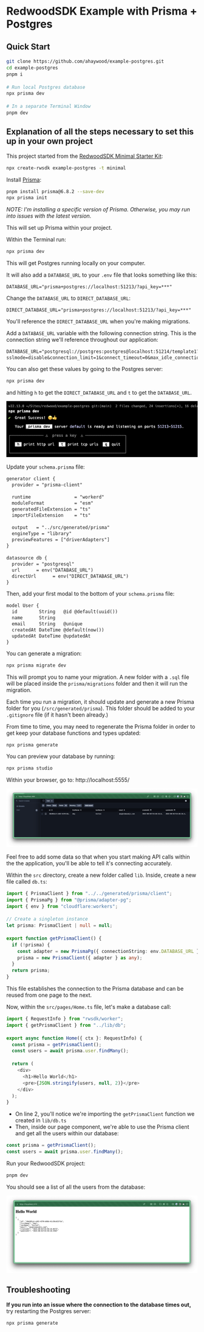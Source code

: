# RedwoodSDK Example with Prisma + Postgres

## Quick Start

```bash
git clone https://github.com/ahaywood/example-postgres.git
cd example-postgres
pnpm i

# Run local Postgres database
npx prisma dev

# In a separate Terminal Window
pnpm dev
```

## Explanation of all the steps necessary to set this up in your own project

This project started from the [RedwoodSDK Minimal Starter Kit](https://github.com/redwoodjs/sdk/tree/main/starters/minimal):

```bash
npx create-rwsdk example-postgres -t minimal
```

Install [Prisma](https://www.prisma.io/):

```bash
pnpm install prisma@6.8.2 --save-dev
npx prisma init
```

_NOTE: I'm installing a specific version of Prisma. Otherwise, you may run into issues with the latest version._

This will set up Prisma within your project.

Within the Terminal run:

```bash
npx prisma dev
```

This will get Postgres running locally on your computer.

It will also add a `DATABASE_URL` to your `.env` file that looks something like this:

```
DATABASE_URL="prisma+postgres://localhost:51213/?api_key=***"
```

Change the `DATABASE_URL` to `DIRECT_DATABASE_URL`:

```
DIRECT_DATABASE_URL="prisma+postgres://localhost:51213/?api_key=***"
```

You'll reference the `DIRECT_DATABASE_URL` when you're making migrations.

Add a `DATABASE_URL` variable with the following connection string. This is the connection string we'll reference throughout our application:

```
DATABASE_URL="postgresql://postgres:postgres@localhost:51214/template1?sslmode=disable&connection_limit=1&connect_timeout=0&max_idle_connection_lifetime=0&pool_timeout=0&single_user_connections=true&socket_timeout=0"
```

You can also get these values by going to the Postgres server:

```bash
npx prisma dev
```

and hitting `h` to get the `DIRECT_DATABASE_URL` and `t` to get the `DATABASE_URL`.

![Local Postgres](./README/local-postgres.png)

Update your `schema.prisma` file:

```prisma
generator client {
  provider = "prisma-client"

  runtime                = "workerd"
  moduleFormat           = "esm"
  generatedFileExtension = "ts"
  importFileExtension    = "ts"

  output   = "../src/generated/prisma"
  engineType = "library"
  previewFeatures = ["driverAdapters"]
}

datasource db {
  provider = "postgresql"
  url      = env("DATABASE_URL")
  directUrl      = env("DIRECT_DATABASE_URL")
}
```

Then, add your first modal to the bottom of your `schema.prisma` file:

```prisma
model User {
  id        String   @id @default(uuid())
  name      String
  email     String   @unique
  createdAt DateTime @default(now())
  updatedAt DateTime @updatedAt
}
```

You can generate a migration:

```bash
npx prisma migrate dev
```

This will prompt you to name your migration. A new folder with a `.sql` file will be placed inside the `prisma/migrations` folder and then it will run the migration.

Each time you run a migration, it should update and generate a new Prisma folder for you (`/src/generated/prisma`). This folder should be added to your `.gitignore` file (if it hasn't been already.)

From time to time, you may need to regenerate the Prisma folder in order to get keep your database functions and types updated:

```bash
npx prisma generate
```

You can preview your database by running:

```bash
npx prisma studio
```

Within your browser, go to: http://localhost:5555/

![Prisma Studio](./README/prisma-studio.png)

Feel free to add some data so that when you start making API calls within the the application, you'll be able to tell it's connecting accurately.

Within the `src` directory, create a new folder called `lib`. Inside, create a new file called `db.ts`:

```ts
import { PrismaClient } from "../../generated/prisma/client";
import { PrismaPg } from "@prisma/adapter-pg";
import { env } from "cloudflare:workers";

// Create a singleton instance
let prisma: PrismaClient | null = null;

export function getPrismaClient() {
  if (!prisma) {
    const adapter = new PrismaPg({ connectionString: env.DATABASE_URL });
    prisma = new PrismaClient({ adapter } as any);
  }
  return prisma;
}
```

This file establishes the connection to the Prisma database and can be reused from one page to the next.

Now, within the `src/pages/Home.ts` file, let's make a database call:

```ts
import { RequestInfo } from "rwsdk/worker";
import { getPrismaClient } from "../lib/db";

export async function Home({ ctx }: RequestInfo) {
  const prisma = getPrismaClient();
  const users = await prisma.user.findMany();

  return (
    <div>
      <h1>Hello World</h1>
      <pre>{JSON.stringify(users, null, 2)}</pre>
    </div>
  );
}
```

- On line 2, you'll notice we're importing the `getPrismaClient` function we created in `lib/db.ts`
- Then, inside our page component, we're able to use the Prisma client and get all the users within our database:

```ts
const prisma = getPrismaClient();
const users = await prisma.user.findMany();
```

Run your RedwoodSDK project:

```bash
pnpm dev
```

You should see a list of all the users from the database:

![Hello World Screenshot](./README/hello-world.png)

## Troubleshooting

**If you run into an issue where the connection to the database times out,** try restarting the Postgres server:

```bash
npx prisma generate
```